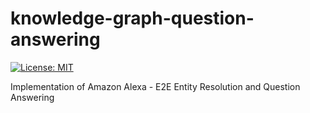 # knowledge-graph-question-answering
[![License: MIT](https://img.shields.io/badge/License-MIT-yellow.svg)]([https://opensource.org/licenses/MIT](https://github.com/edwinthomas444/knowledge-graph-question-answering/blob/main/LICENSE))


Implementation of Amazon Alexa  - E2E Entity Resolution and Question Answering
